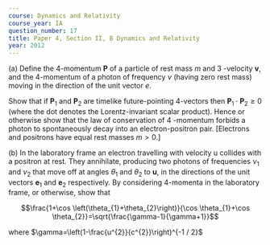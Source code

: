 ```yaml
---
course: Dynamics and Relativity
course_year: IA
question_number: 17
title: Paper 4, Section II, B Dynamics and Relativity
year: 2012
---
```




(a) Define the 4-momentum $\mathbf{P}$ of a particle of rest mass $m$ and 3 -velocity $\mathbf{v}$, and the 4-momentum of a photon of frequency $\nu$ (having zero rest mass) moving in the direction of the unit vector $e$.

Show that if $\mathbf{P}_{1}$ and $\mathbf{P}_{2}$ are timelike future-pointing 4-vectors then $\mathbf{P}_{1} \cdot \mathbf{P}_{2} \geqslant 0$ (where the dot denotes the Lorentz-invariant scalar product). Hence or otherwise show that the law of conservation of 4 -momentum forbids a photon to spontaneously decay into an electron-positron pair. [Electrons and positrons have equal rest masses $m>0$.]

(b) In the laboratory frame an electron travelling with velocity u collides with a positron at rest. They annihilate, producing two photons of frequencies $\nu_{1}$ and $\nu_{2}$ that move off at angles $\theta_{1}$ and $\theta_{2}$ to $\mathbf{u}$, in the directions of the unit vectors $\mathbf{e}_{1}$ and $\mathbf{e}_{2}$ respectively. By considering 4-momenta in the laboratory frame, or otherwise, show that

$$\frac{1+\cos \left(\theta_{1}+\theta_{2}\right)}{\cos \theta_{1}+\cos \theta_{2}}=\sqrt{\frac{\gamma-1}{\gamma+1}}$$

where $\gamma=\left(1-\frac{u^{2}}{c^{2}}\right)^{-1 / 2}$